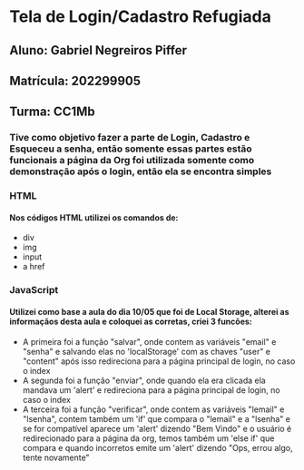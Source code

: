 # Tela de Login/Cadastro Refugiada

## Aluno: Gabriel Negreiros Piffer
## Matrícula: 202299905
## Turma: CC1Mb

### Tive como objetivo fazer a parte de Login, Cadastro e Esqueceu a senha, então somente essas partes estão funcionais a página da Org foi utilizada somente como demonstração após o login, então ela se encontra simples

### HTML
#### Nos códigos HTML utilizei os comandos de: 
* div 
* img 
* input  
* a href

### JavaScript
#### Utilizei como base a aula do dia 10/05 que foi de Local Storage, alterei as informaçãos desta aula e coloquei as corretas, criei 3 funcões:
* A primeira foi a função "salvar", onde contem as variáveis "email" e "senha" e salvando elas no 'localStorage' com as chaves "user" e "content" após isso redireciona para a página principal de login, no caso o index
* A segunda foi a função "enviar", onde quando ela era clicada ela mandava um 'alert' e redireciona para a página principal de login, no caso o index
* A terceira foi a função "verificar", onde contem as variáveis "lemail" e "lsenha", contem também um 'if' que compara o "lemail" e a "lsenha" e se for compatível aparece um 'alert' dizendo "Bem Vindo" e o usuário é redirecionado para a página da org, temos também um 'else if' que compara e quando incorretos emite um 'alert' dizendo "Ops, errou algo, tente novamente"
